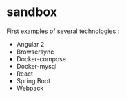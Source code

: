 # sandbox

First examples of several technologies :

* Angular 2
* Browsersync
* Docker-compose
* Docker-mysql
* React
* Spring Boot
* Webpack
